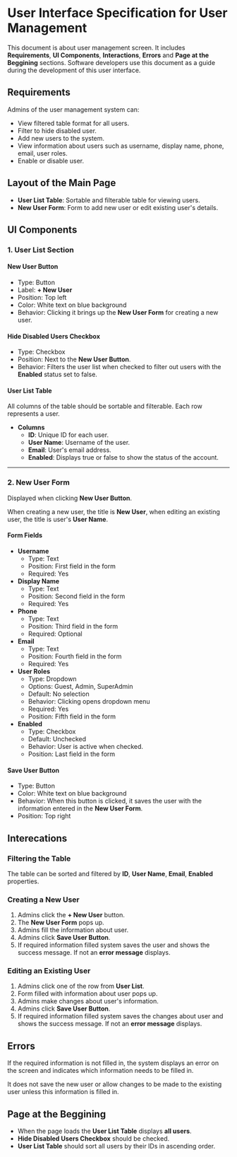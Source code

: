 # User Interface Specification for User Management

This document is about user management screen. It includes **Requirements**, **UI Components**, **Interactions**, **Errors** and **Page at the Beggining** sections. Software developers use this document as a guide during the development of this user interface.

## Requirements

Admins of the user management system can:

- View filtered table format for all users.
- Filter to hide disabled user.
- Add new users to the system.
- View information about users such as username, display name, phone, email, user roles.
- Enable or disable user.

## Layout of the Main Page

- **User List Table**: Sortable and filterable table for viewing users.
- **New User Form**: Form to add new user or edit existing user's details.

## UI Components

### 1. User List Section

#### New User Button

- Type: Button
- Label: **+ New User**
- Position: Top left
- Color: White text on blue background
- Behavior: Clicking it brings up the **New User Form** for creating a new user.

#### Hide Disabled Users Checkbox

- Type: Checkbox
- Position: Next to the **New User Button**.
- Behavior: Filters the user list when checked to filter out users with the **Enabled** status set to false.

#### User List Table

All columns of the table should be sortable and filterable.
Each row represents a user.

- **Columns**
  - **ID**: Unique ID for each user.
  - **User Name**: Username of the user.
  - **Email**: User's email address.
  - **Enabled**: Displays true or false to show the status of the account.

---

### 2. New User Form

Displayed when clicking **New User Button**.

When creating a new user, the title is **New User**, when editing an existing user, the title is user's **User Name**.

#### Form Fields

- **Username**
  - Type: Text
  - Position: First field in the form
  - Required: Yes
- **Display Name**
  - Type: Text
  - Position: Second field in the form
  - Required: Yes
- **Phone**
  - Type: Text
  - Position: Third field in the form
  - Required: Optional
- **Email**
  - Type: Text
  - Position: Fourth field in the form
  - Required: Yes
- **User Roles**
  - Type: Dropdown
  - Options: Guest, Admin, SuperAdmin
  - Default: No selection
  - Behavior: Clicking opens dropdown menu
  - Required: Yes
  - Position: Fifth field in the form
- **Enabled**
  - Type: Checkbox
  - Default: Unchecked
  - Behavior: User is active when checked.
  - Position: Last field in the form

#### Save User Button

- Type: Button
- Color: White text on blue background
- Behavior: When this button is clicked, it saves the user with the information entered in the **New User Form**.
- Position: Top right

## Interecations

### Filtering the Table

The table can be sorted and filtered by **ID**, **User Name**, **Email**, **Enabled** properties.

### Creating a New User

1. Admins click the **+ New User** button.
2. The **New User Form** pops up.
3. Admins fill the information about user.
4. Admins click **Save User Button**.
5. If required information filled system saves the user and shows the success message. If not an **error message** displays.

### Editing an Existing User

1. Admins click one of the row from **User List**.
2. Form filled with information about user pops up.
3. Admins make changes about user's information.
4. Admins click **Save User Button**.
5. If required information filled system saves the changes about user and shows the success message. If not an **error message** displays.

## Errors

If the required information is not filled in, the system displays an error on the screen and indicates which information needs to be filled in.

It does not save the new user or allow changes to be made to the existing user unless this information is filled in.

## Page at the Beggining

- When the page loads the **User List Table** displays **all users**.
- **Hide Disabled Users Checkbox** should be checked.
- **User List Table** should sort all users by their IDs in ascending order.
